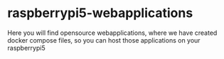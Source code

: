 # raspberrypi5-webapplications

Here you will find opensource webapplications, where we have created docker compose files, so you can host those applications on your raspberrypi5

#### 
